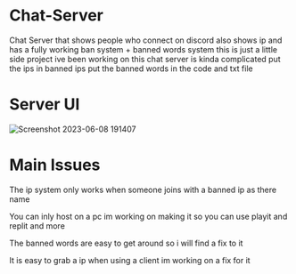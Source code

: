# Chat-Server
Chat Server that shows people who connect on discord also shows ip and has a fully working ban system + banned words system
this is just a little side project ive been working on this chat server is kinda complicated put the ips in banned ips put the banned words in the code and txt file


# Server UI


![Screenshot 2023-06-08 191407](https://github.com/Oxuu1/Chat-Server/assets/65877374/34f8d21e-18ba-4218-836a-2eec2b5eb0f9)


# Main Issues

The ip system only works when someone joins with a banned ip as there name

You can inly host on a pc im working on making it so you can use playit and replit and more

The banned words are easy to get around so i will find a fix to it

It is easy to grab a ip when using a client im working on a fix for it